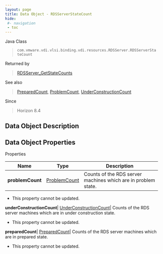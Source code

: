 ```yaml
---
layout: page
title: Data Object - RDSServerStateCount
hide:
 #- navigation
 - toc
---
```






Java Class  
> `com.vmware.vdi.vlsi.binding.vdi.resources.RDSServer.RDSServerStateCount`

Returned by  
> [RDSServer_GetStateCounts](vdi.resources.RDSServer.md#getRDSServerStateCounts)

See also  
> [PreparedCount](vdi.resources.RDSServer.PreparedCount.md), [ProblemCount](vdi.resources.RDSServer.ProblemCount.md), [UnderConstructionCount](vdi.resources.RDSServer.UnderConstructionCount.md)

Since  
> Horizon 8.4


## Data Object Description 

## Data Object Properties

Properties

Name |  Type |  Description   
---|---|---  
**problemCount**| [ProblemCount](vdi.resources.RDSServer.ProblemCount.md)|  Counts of the RDS server machines which are in problem state.   


 * This property cannot be updated.

  
**underConstructionCount**| [UnderConstructionCount](vdi.resources.RDSServer.UnderConstructionCount.md)|  Counts of the RDS server machines which are in under construction state.   


 * This property cannot be updated.

  
**preparedCount**| [PreparedCount](vdi.resources.RDSServer.PreparedCount.md)|  Counts of the RDS server machines which are in prepared state.   


 * This property cannot be updated.

  
  
  
   
  
  
